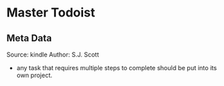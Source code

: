 # Master Todoist

## Meta Data

Source:  kindle 
Author: S.J. Scott

- any task that requires multiple steps to complete should be put into its own project.
